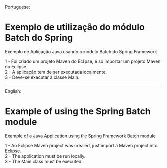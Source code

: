Portuguese:  
# Exemplo de utilização do módulo Batch do Spring  

Exemplo de Aplicação Java usando o módulo Batch do Spring Framework  

1 - Foi criado um projeto Maven do Eclipse, é só importar um projeto Maven no Eclipse.    
2 - A aplicação tem de ser executada localmente.  
3 - Deve-se executar a classe Main.  
________________________________________________________________________________________________
English:
# Example of using the Spring Batch module  

Example of a Java Application using the Spring Framework Batch module  

1 - An Eclipse Maven project was created, just import a Maven project into Eclipse.  
2 - The application must be run locally.  
3 - The Main class must be executed.  
